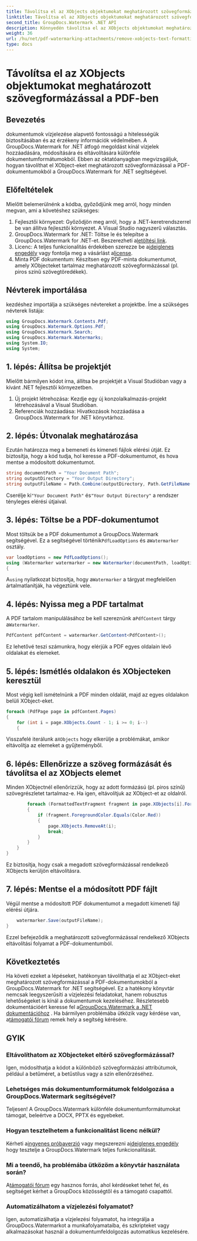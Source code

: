 ```yaml
---
title: Távolítsa el az XObjects objektumokat meghatározott szövegformázással a PDF-ben
linktitle: Távolítsa el az XObjects objektumokat meghatározott szövegformázással a PDF-ben
second_title: GroupDocs.Watermark .NET API
description: Könnyedén távolítsa el az XObjects objektumokat meghatározott szövegformázással a PDF-ekből a GroupDocs.Watermark for .NET segítségével. Kövesse útmutatónkat a zökkenőmentes dokumentumkezeléshez.
weight: 36
url: /hu/net/pdf-watermarking-attachments/remove-xobjects-text-formatting-pdf/
type: docs
---
```

# Távolítsa el az XObjects objektumokat meghatározott szövegformázással a PDF-ben

## Bevezetés
dokumentumok vízjelezése alapvető fontosságú a hitelességük biztosításában és az érzékeny információk védelmében. A GroupDocs.Watermark for .NET átfogó megoldást kínál vízjelek hozzáadására, módosítására és eltávolítására különféle dokumentumformátumokból. Ebben az oktatóanyagban megvizsgáljuk, hogyan távolíthat el XObject-eket meghatározott szövegformázással a PDF-dokumentumokból a GroupDocs.Watermark for .NET segítségével.
## Előfeltételek
Mielőtt belemerülnénk a kódba, győződjünk meg arról, hogy minden megvan, ami a követéshez szükséges:
1. Fejlesztői környezet: Győződjön meg arról, hogy a .NET-keretrendszerrel be van állítva fejlesztői környezet. A Visual Studio nagyszerű választás.
2.  GroupDocs.Watermark for .NET: Töltse le és telepítse a GroupDocs.Watermark for .NET-et. Beszerezheti a[letöltési link](https://releases.groupdocs.com/Watermark/net/).
3.  Licenc: A teljes funkcionalitás érdekében szerezze be a[ideiglenes engedély](https://purchase.groupdocs.com/temporary-engedély/) vagy fontolja meg a vásárlást a[license](https://purchase.groupdocs.com/buy).
4. Minta PDF dokumentum: Készítsen egy PDF-minta dokumentumot, amely XObjecteket tartalmaz meghatározott szövegformázással (pl. piros színű szövegtöredékek).

## Névterek importálása
kezdéshez importálja a szükséges névtereket a projektbe. Íme a szükséges névterek listája:
```csharp
using GroupDocs.Watermark.Contents.Pdf;
using GroupDocs.Watermark.Options.Pdf;
using GroupDocs.Watermark.Search;
using GroupDocs.Watermark.Watermarks;
using System.IO;
using System;
```
## 1. lépés: Állítsa be projektjét
Mielőtt bármilyen kódot írna, állítsa be projektjét a Visual Studióban vagy a kívánt .NET fejlesztői környezetben.
1. Új projekt létrehozása: Kezdje egy új konzolalkalmazás-projekt létrehozásával a Visual Studióban.
2. Referenciák hozzáadása: Hivatkozások hozzáadása a GroupDocs.Watermark for .NET könyvtárhoz.
## 2. lépés: Útvonalak meghatározása
Ezután határozza meg a bemeneti és kimeneti fájlok elérési útját. Ez biztosítja, hogy a kód tudja, hol keresse a PDF-dokumentumot, és hova mentse a módosított dokumentumot.
```csharp
string documentPath = "Your Document Path";
string outputDirectory = "Your Output Directory";
string outputFileName = Path.Combine(outputDirectory, Path.GetFileName(documentPath));
```
 Cserélje ki`"Your Document Path"` és`"Your Output Directory"` a rendszer tényleges elérési útjaival.
## 3. lépés: Töltse be a PDF-dokumentumot
 Most töltsük be a PDF dokumentumot a GroupDocs.Watermark segítségével. Ez a segítségével történik`PdfLoadOptions` és a`Watermarker` osztály.
```csharp
var loadOptions = new PdfLoadOptions();
using (Watermarker watermarker = new Watermarker(documentPath, loadOptions))
{
```
 A`using` nyilatkozat biztosítja, hogy a`Watermarker` a tárgyat megfelelően ártalmatlanítják, ha végeztünk vele.
## 4. lépés: Nyissa meg a PDF tartalmat
 A PDF tartalom manipulálásához be kell szereznünk a`PdfContent` tárgy a`Watermarker`.
```csharp
PdfContent pdfContent = watermarker.GetContent<PdfContent>();
```
Ez lehetővé teszi számunkra, hogy elérjük a PDF egyes oldalain lévő oldalakat és elemeket.
## 5. lépés: Ismétlés oldalakon és XObjecteken keresztül
Most végig kell ismételnünk a PDF minden oldalát, majd az egyes oldalakon belüli XObject-eket.
```csharp
foreach (PdfPage page in pdfContent.Pages)
{
    for (int i = page.XObjects.Count - 1; i >= 0; i--)
    {
```
 Visszafelé iterálunk a`XObjects` hogy elkerülje a problémákat, amikor eltávolítja az elemeket a gyűjteményből.
## 6. lépés: Ellenőrizze a szöveg formázását és távolítsa el az XObjects elemet
Minden XObjectnél ellenőrizzük, hogy az adott formázású (pl. piros színű) szövegrészletet tartalmaz-e. Ha igen, eltávolítjuk az XObject-et az oldalról.
```csharp
        foreach (FormattedTextFragment fragment in page.XObjects[i].FormattedTextFragments)
        {
            if (fragment.ForegroundColor.Equals(Color.Red))
            {
                page.XObjects.RemoveAt(i);
                break;
            }
        }
    }
}
```
Ez biztosítja, hogy csak a megadott szövegformázással rendelkező XObjects kerüljön eltávolításra.
## 7. lépés: Mentse el a módosított PDF fájlt
Végül mentse a módosított PDF dokumentumot a megadott kimeneti fájl elérési útjára.
```csharp
    watermarker.Save(outputFileName);
}
```
Ezzel befejeződik a meghatározott szövegformázással rendelkező XObjects eltávolítási folyamat a PDF-dokumentumból.

## Következtetés
Ha követi ezeket a lépéseket, hatékonyan távolíthatja el az XObject-eket meghatározott szövegformázással a PDF-dokumentumokból a GroupDocs.Watermark for .NET segítségével. Ez a hatékony könyvtár nemcsak leegyszerűsíti a vízjelezési feladatokat, hanem robusztus lehetőségeket is kínál a dokumentumok kezeléséhez. Részletesebb dokumentációért keresse fel a[GroupDocs.Watermark a .NET dokumentációhoz](https://tutorials.groupdocs.com/Watermark/net/) . Ha bármilyen problémába ütközik vagy kérdése van, a[támogatói fórum](https://forum.groupdocs.com/c/watermark/19) remek hely a segítség kérésére.
## GYIK
### Eltávolíthatom az XObjecteket eltérő szövegformázással?
Igen, módosíthatja a kódot a különböző szövegformázási attribútumok, például a betűméret, a betűstílus vagy a szín ellenőrzéséhez.
### Lehetséges más dokumentumformátumok feldolgozása a GroupDocs.Watermark segítségével?
Teljesen! A GroupDocs.Watermark különféle dokumentumformátumokat támogat, beleértve a DOCX, PPTX és egyebeket.
### Hogyan tesztelhetem a funkcionalitást licenc nélkül?
 Kérheti a[ingyenes próbaverzió](https://releases.groupdocs.com/) vagy megszerezni a[ideiglenes engedély](https://purchase.groupdocs.com/temporary-license/) hogy tesztelje a GroupDocs.Watermark teljes funkcionalitását.
### Mi a teendő, ha problémába ütközöm a könyvtár használata során?
 A[támogatói fórum](https://forum.groupdocs.com/c/watermark/19) egy hasznos forrás, ahol kérdéseket tehet fel, és segítséget kérhet a GroupDocs közösségtől és a támogató csapattól.
### Automatizálhatom a vízjelezési folyamatot?
Igen, automatizálhatja a vízjelezési folyamatot, ha integrálja a GroupDocs.Watermarkot a munkafolyamataiba, és szkripteket vagy alkalmazásokat használ a dokumentumfeldolgozás automatikus kezelésére.